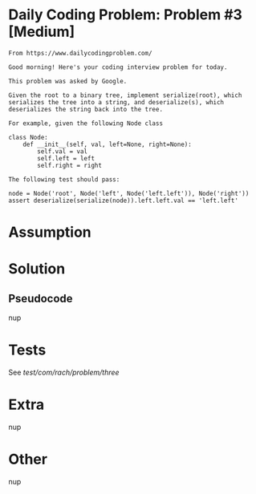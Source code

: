 # Daily Coding Problem: Problem #3 [Medium]

````
From https://www.dailycodingproblem.com/

Good morning! Here's your coding interview problem for today.

This problem was asked by Google.

Given the root to a binary tree, implement serialize(root), which serializes the tree into a string, and deserialize(s), which deserializes the string back into the tree.

For example, given the following Node class

class Node:
    def __init__(self, val, left=None, right=None):
        self.val = val
        self.left = left
        self.right = right
        
The following test should pass:

node = Node('root', Node('left', Node('left.left')), Node('right'))
assert deserialize(serialize(node)).left.left.val == 'left.left'

````

# Assumption


# Solution

## Pseudocode

nup

# Tests

See *test/com/rach/problem/three*

# Extra

nup

# Other

nup